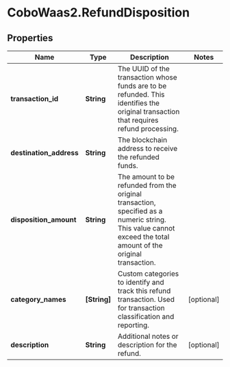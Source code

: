 # CoboWaas2.RefundDisposition

## Properties

Name | Type | Description | Notes
------------ | ------------- | ------------- | -------------
**transaction_id** | **String** | The UUID of the transaction whose funds are to be refunded. This identifies the original transaction that requires refund processing. | 
**destination_address** | **String** | The blockchain address to receive the refunded funds. | 
**disposition_amount** | **String** | The amount to be refunded from the original transaction, specified as a numeric string. This value cannot exceed the total amount of the original transaction.  | 
**category_names** | **[String]** | Custom categories to identify and track this refund transaction. Used for transaction classification and reporting. | [optional] 
**description** | **String** | Additional notes or description for the refund. | [optional] 


